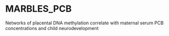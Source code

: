 # MARBLES_PCB

Networks of placental DNA methylation correlate with maternal serum PCB concentrations and child neurodevelopment 
